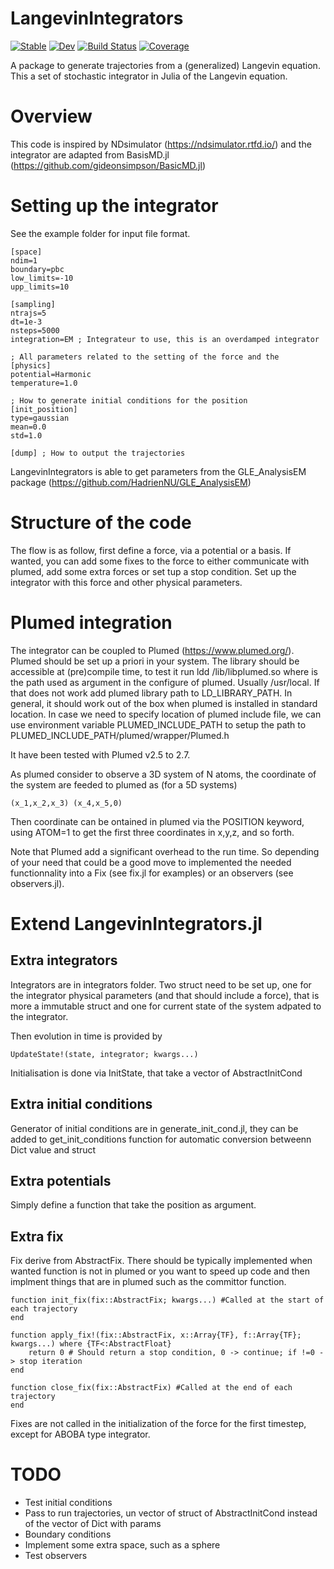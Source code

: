 # LangevinIntegrators

[![Stable](https://img.shields.io/badge/docs-stable-blue.svg)](https://HadrienNU.github.io/LangevinIntegrators.jl/stable/)
[![Dev](https://img.shields.io/badge/docs-dev-blue.svg)](https://HadrienNU.github.io/LangevinIntegrators.jl/dev/)
[![Build Status](https://github.com/HadrienNU/LangevinIntegrators.jl/actions/workflows/CI.yml/badge.svg?branch=main)](https://github.com/HadrienNU/LangevinIntegrators.jl/actions/workflows/CI.yml?query=branch%3Amain)
[![Coverage](https://codecov.io/gh/HadrienNU/LangevinIntegrators.jl/branch/main/graph/badge.svg?token=vlYbCnFhac)](https://codecov.io/gh/HadrienNU/LangevinIntegrators.jl)
<!-- [![Coverage](https://codecov.io/gh/HadrienNU/LangevinIntegrators.jl/branch/main/graph/badge.svg)](https://codecov.io/gh/HadrienNU/LangevinIntegrators.jl) -->


A package to generate trajectories from a (generalized) Langevin equation. This a set of stochastic integrator in Julia of the Langevin equation.


# Overview


  This code is inspired by NDsimulator (https://ndsimulator.rtfd.io/) and the integrator are adapted from BasisMD.jl (https://github.com/gideonsimpson/BasicMD.jl)

# Setting up the integrator

  See the example folder for input file format.

    [space]
    ndim=1
    boundary=pbc
    low_limits=-10
    upp_limits=10

    [sampling]
    ntrajs=5
    dt=1e-3
    nsteps=5000
    integration=EM ; Integrateur to use, this is an overdamped integrator

    ; All parameters related to the setting of the force and the
    [physics]
    potential=Harmonic
    temperature=1.0

    ; How to generate initial conditions for the position
    [init_position]
    type=gaussian
    mean=0.0
    std=1.0

    [dump] ; How to output the trajectories




  LangevinIntegrators is able to get parameters from the GLE_AnalysisEM package (https://github.com/HadrienNU/GLE_AnalysisEM)

# Structure of the code

  The flow is as follow, first define a force, via a potential or a basis. If wanted, you can add some fixes to the force to either communicate with plumed, add some extra forces or set tup a stop condition.
  Set up the integrator with this force and other physical parameters.

# Plumed integration

  The integrator can be coupled to Plumed (https://www.plumed.org/). Plumed should be set up a priori in your system.
  The library should be accessible at (pre)compile time, to test it run ldd <path to>/lib/libplumed.so  where <path to> is the path used as argument in the configure of plumed. Usually /usr/local. If that does not work add plumed library path to LD_LIBRARY_PATH.
  In general, it should work out of the box when plumed is installed in standard location.
  In case we need to specify location of plumed include file, we can use environment variable PLUMED_INCLUDE_PATH to setup the path to PLUMED_INCLUDE_PATH/plumed/wrapper/Plumed.h

  It have been tested with Plumed v2.5 to 2.7.


  As plumed consider to observe a 3D system of N atoms, the coordinate of the system are feeded to plumed as (for a 5D systems)

    (x_1,x_2,x_3) (x_4,x_5,0)

  Then coordinate can be ontained in plumed via the POSITION keyword, using ATOM=1 to get the first three coordinates in x,y,z, and so forth.


  Note that Plumed add a significant overhead to the run time. So depending of your need that could be a good move to implemented the needed functionnality into a Fix (see fix.jl for examples) or an observers (see observers.jl).


# Extend LangevinIntegrators.jl

  ## Extra integrators

  Integrators are in integrators folder. Two struct need to be set up, one for the integrator physical parameters (and that should include a force), that is more a immutable struct and one for current state of the system adpated to the integrator.

  Then evolution in time is provided by

    UpdateState!(state, integrator; kwargs...)

  Initialisation is done via InitState, that take a vector of AbstractInitCond

  ## Extra initial conditions

  Generator of initial conditions are in generate_init_cond.jl, they can be added to get_init_conditions function for automatic conversion betweenn Dict value and struct

  ## Extra potentials

  Simply define a function that take the position as argument.

  ## Extra fix

  Fix derive from AbstractFix. There should be typically implemented when wanted function is not in plumed or you want to speed up code and then implment things that are in plumed such as the committor function.

    function init_fix(fix::AbstractFix; kwargs...) #Called at the start of each trajectory
    end

    function apply_fix!(fix::AbstractFix, x::Array{TF}, f::Array{TF}; kwargs...) where {TF<:AbstractFloat}
        return 0 # Should return a stop condition, 0 -> continue; if !=0 -> stop iteration
    end

    function close_fix(fix::AbstractFix) #Called at the end of each trajectory
    end

  Fixes are not called in the initialization of the force for the first timestep, except for ABOBA type integrator.


# TODO

  - Test initial conditions
  - Pass to run trajectories, un vector of struct of AbstractInitCond instead of the vector of Dict with params
  - Boundary conditions
  - Implement some extra space, such as a sphere
  - Test observers
